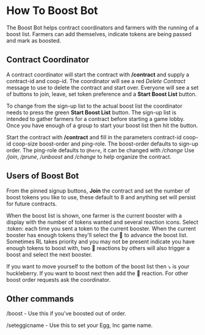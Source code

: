 # How To Boost Bot

The Boost Bot helps contract coordinators and farmers with the running of a boost list. Farmers can add themselves, indicate tokens are being passed and mark as boosted.

## Contract Coordinator

A contract coordinator will start the contract with **/contract** and supply a contract-id and coop-id.
The coordinator will see a red *Delete Contract* message to use to delete the contract and start over.
Everyone will see a set of buttons to join, leave, set token preference and a **Start Boost List** button.

To change from the sign-up list to the actual boost list the coordinator needs to press the green **Start Boost List** button. The sign-up list is intended to gather farmers for a contract before starting a game lobby. Once you have enough of a group to start your boost list then hit the button.

Start the contract with **/contract** and fill in the parameters contract-id coop-id coop-size boost-order and ping-role. The boost-order defaults to sign-up order. The ping-role defaults to `@here`, it can be changed with */change*
Use */join*, */prune*, */unboost* and */change* to help organize the contract.

## Users of Boost Bot

From the pinned signup buttons, **Join** the contract and set the number of boost tokens you like to use, these default to 8 and anything set will persist for future contracts.

When the boost list is shown, one farmer is the current booster with a display with the number of tokens wanted and several reaction icons. Select :token: each time you sent a token to the current booster. When the current booster has enough tokens they'll select the :rocket: to advance the boost list. Sometimes RL takes priority and you may not be present indicate you have enough tokens to boost with, two :rocket: reactions by others will also trigger a boost and select the next booster.

If you want to move yourself to the bottom of the boost list then ⤵️ is your huckleberry. If you want to boost next then add the :toilet: reaction. For other boost order requests ask the coordinator.

## Other commands
/boost - Use this if you've boosted out of order.

/seteggicname - Use this to set your Egg, Inc game name.
